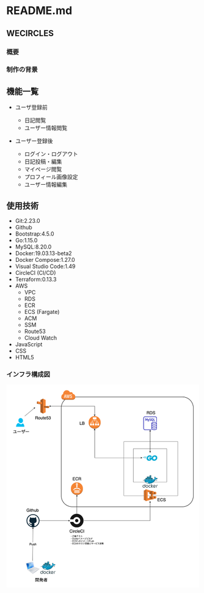 # README.md

## WECIRCLES

### 概要

### 制作の背景

## 機能一覧

- ユーザ登録前

  - 日記閲覧
  - ユーザー情報閲覧

- ユーザー登録後

  - ログイン・ログアウト
  - 日記投稿・編集
  - マイページ閲覧
  - プロフィール画像設定
  - ユーザー情報編集

## 使用技術

- Git:2.23.0
- Github
- Bootstrap:4.5.0
- Go:1.15.0
- MySQL:8.20.0
- Docker:19.03.13-beta2
- Docker Compose:1.27.0
- Visual Studio Code:1.49
- CircleCI (CI/CD)
- Terraform:0.13.3
- AWS
  - VPC
  - RDS
  - ECR
  - ECS (Fargate)
  - ACM
  - SSM
  - Route53
  - Cloud Watch
- JavaScript
- CSS
- HTML5

### インフラ構成図

![インフラ構成図](/assets/infra_structures.png)
